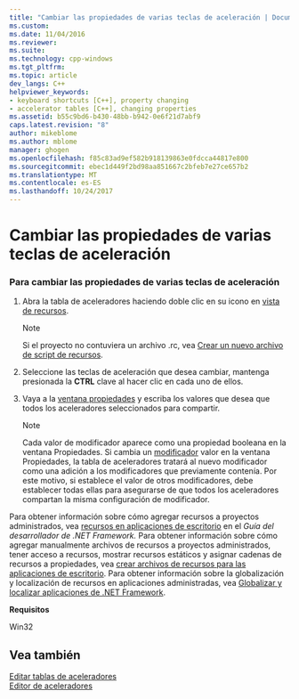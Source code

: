 ```yaml
---
title: "Cambiar las propiedades de varias teclas de aceleración | Documentos de Microsoft"
ms.custom: 
ms.date: 11/04/2016
ms.reviewer: 
ms.suite: 
ms.technology: cpp-windows
ms.tgt_pltfrm: 
ms.topic: article
dev_langs: C++
helpviewer_keywords:
- keyboard shortcuts [C++], property changing
- accelerator tables [C++], changing properties
ms.assetid: b55c9bd6-b430-48bb-b942-0e6f21d7abf9
caps.latest.revision: "8"
author: mikeblome
ms.author: mblome
manager: ghogen
ms.openlocfilehash: f85c83ad9ef582b918139863e0fdcca44817e800
ms.sourcegitcommit: ebec1d449f2bd98aa851667c2bfeb7e27ce657b2
ms.translationtype: MT
ms.contentlocale: es-ES
ms.lasthandoff: 10/24/2017
---
```

# <a name="changing-the-properties-of-multiple-accelerator-keys"></a>Cambiar las propiedades de varias teclas de aceleración
### <a name="to-change-the-properties-of-multiple-accelerator-keys"></a>Para cambiar las propiedades de varias teclas de aceleración  
  
1.  Abra la tabla de aceleradores haciendo doble clic en su icono en [vista de recursos](../windows/resource-view-window.md).  
  
    > [!NOTE]
    >  Si el proyecto no contuviera un archivo .rc, vea [Crear un nuevo archivo de script de recursos](../windows/how-to-create-a-resource-script-file.md).  
  
2.  Seleccione las teclas de aceleración que desea cambiar, mantenga presionada la **CTRL** clave al hacer clic en cada uno de ellos.  
  
3.  Vaya a la [ventana propiedades](/visualstudio/ide/reference/properties-window) y escriba los valores que desea que todos los aceleradores seleccionados para compartir.  
  
    > [!NOTE]
    >  Cada valor de modificador aparece como una propiedad booleana en la ventana Propiedades. Si cambia un [modificador](../windows/accelerator-modifier-property.md) valor en la ventana Propiedades, la tabla de aceleradores tratará al nuevo modificador como una adición a los modificadores que previamente contenía. Por este motivo, si establece el valor de otros modificadores, debe establecer todas ellas para asegurarse de que todos los aceleradores compartan la misma configuración de modificador.  
  
 Para obtener información sobre cómo agregar recursos a proyectos administrados, vea [recursos en aplicaciones de escritorio](https://msdn.microsoft.com/library/f45fce5x.aspx) en el *Guía del desarrollador de .NET Framework.* Para obtener información sobre cómo agregar manualmente archivos de recursos a proyectos administrados, tener acceso a recursos, mostrar recursos estáticos y asignar cadenas de recursos a propiedades, vea [crear archivos de recursos para las aplicaciones de escritorio](https://msdn.microsoft.com/library/xbx3z216.aspx). Para obtener información sobre la globalización y localización de recursos en aplicaciones administradas, vea [Globalizar y localizar aplicaciones de .NET Framework](https://msdn.microsoft.com/library/h6270d0z.aspx).  
  
 **Requisitos**  
  
 Win32  
  
## <a name="see-also"></a>Vea también  
 [Editar tablas de aceleradores](../windows/editing-accelerator-tables.md)   
 [Editor de aceleradores](../windows/accelerator-editor.md)